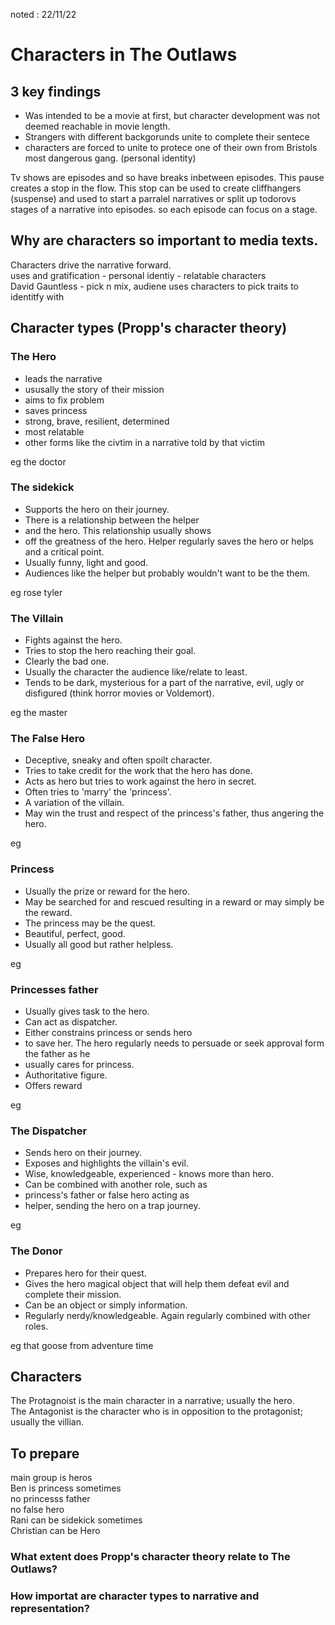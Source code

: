 noted : 22/11/22

# Characters in The Outlaws

## 3 key findings

- Was intended to be a movie at first, but character development was not deemed reachable in movie length.
- Strangers with different backgorunds unite to complete their sentece
- characters are forced to unite to protece one of their own from Bristols most dangerous gang. (personal identity)

Tv shows are episodes and so have breaks inbetween episodes. This pause creates a stop in the flow. This stop can be used to create cliffhangers (suspense) and used to start a parralel narratives or split up todorovs stages of a narrative into episodes. so each episode can focus on a stage.

## Why are characters so important to media texts.
Characters drive the narrative forward.  
uses and gratification - personal identiy - relatable characters  
David Gauntless - pick n mix, audiene uses characters to pick traits to identitfy with  

## Character types (Propp's character theory)
### The Hero

- leads the narrative
- ususally the story of their mission
- aims to fix problem
- saves princess
- strong, brave, resilient, determined
- most relatable
- other forms like the civtim in a narrative told by that victim

eg the doctor


### The sidekick

- Supports the hero on their journey.
- There is a relationship between the helper
- and the hero. This relationship usually shows
- off the greatness of the hero. Helper regularly saves the hero or helps and a critical point.
- Usually funny, light and good.
- Audiences like the helper but probably wouldn't want to be the them.

eg rose tyler


### The Villain

- Fights against the hero.
- Tries to stop the hero reaching their goal.
- Clearly the bad one.
- Usually the character the audience like/relate to least.
- Tends to be dark, mysterious for a part of the narrative, evil, ugly or disfigured (think horror movies or Voldemort).

eg the master


### The False Hero

- Deceptive, sneaky and often spoilt character.
- Tries to take credit for the work that the hero has done.
- Acts as hero but tries to work against the hero in secret.
- Often tries to 'marry' the 'princess'.
- A variation of the villain.
- May win the trust and respect of the princess's father, thus angering the hero.

eg

### Princess

- Usually the prize or reward for the hero.
- May be searched for and rescued resulting in a reward or may simply be the reward.
- The princess may be the quest.
- Beautiful, perfect, good.
- Usually all good but rather helpless.

eg

### Princesses father

- Usually gives task to the hero.
- Can act as dispatcher.
- Either constrains princess or sends hero
- to save her. The hero regularly needs to persuade or seek approval form the father as he
- usually cares for princess.
- Authoritative figure.
- Offers reward

eg

### The Dispatcher

- Sends hero on their journey.
- Exposes and highlights the villain's evil.
- Wise, knowledgeable, experienced - knows more than hero.
- Can be combined with another role, such as
- princess's father or false hero acting as
- helper, sending the hero on a trap journey.

eg


### The Donor

- Prepares hero for their quest.
- Gives the hero magical object that will help them defeat evil and complete their mission.
- Can be an object or simply information.
- Regularly nerdy/knowledgeable. Again regularly combined with other roles.

eg that goose from adventure time

## Characters
The Protagnoist is the main character in a narrative; usually the hero.  
The Antagonist is the character who is in opposition to the protagonist; usually the villian.

## To prepare
main group is heros  
Ben is princess sometimes  
no princesss father  
no false hero  
Rani can be sidekick sometimes  
Christian can be Hero  
  
  



### What extent does Propp's character theory relate to The Outlaws?

### How importat are character types to narrative and representation?